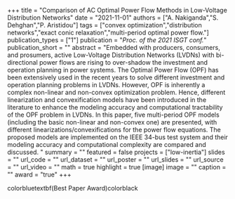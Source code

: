 +++
title = "Comparison of AC Optimal Power Flow Methods in Low-Voltage Distribution Networks"
date = "2021-11-01"
authors = ["A. Nakiganda","S. Dehghan","P. Aristidou"]
tags = ["convex optimization","distribution networks","exact conic relaxation","multi-period optimal power flow."]
publication_types = ["1"]
publication = "_Proc. of the 2021 ISGT conf._"
publication_short = ""
abstract = "Embedded with producers, consumers, and prosumers, active Low-Voltage Distribution Networks (LVDNs) with bi-directional power flows are rising to over-shadow the investment and operation planning in power systems. The Optimal Power Flow (OPF) has been extensively used in the recent years to solve different investment and operation planning problems in LVDNs. However, OPF is inherently a complex non-linear and non-convex optimization problem. Hence, different linearization and convexification models have been introduced in the literature to enhance the modeling accuracy and computational tractability of the OPF problem in LVDNs. In this paper, five multi-period OPF models (including the basic non-linear and non-convex one) are presented, with different linearizations/convexifications for the power flow equations. The proposed models are implemented on the IEEE 34-bus test system and their modeling accuracy and computational complexity are compared and discussed.  "
summary = ""
featured = false
projects = ["low-inertia"]
slides = ""
url_code = ""
url_dataset = ""
url_poster = ""
url_slides = ""
url_source = ""
url_video = ""
math = true
highlight = true
[image]
image = ""
caption = ""
award = "true"
+++

colorbluetextbf(Best Paper Award)colorblack
